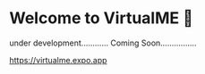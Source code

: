 # Welcome to VirtualME 👋

under development............ 
Coming Soon................


https://virtualme.expo.app
